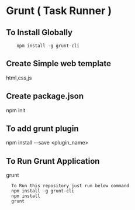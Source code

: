 # Grunt ( Task Runner )

## To Install Globally
		npm install -g grunt-cli
    
## Create Simple web template
  html,css,js
 
## Create package.json
  npm init
  
## To add grunt plugin
  npm install --save <plugin_name>
  
## To Run Grunt Application
  grunt
  
  ```
    To Run this repository just run below command
    npm install -g grunt-cli
    npm install
    grunt
 ```
